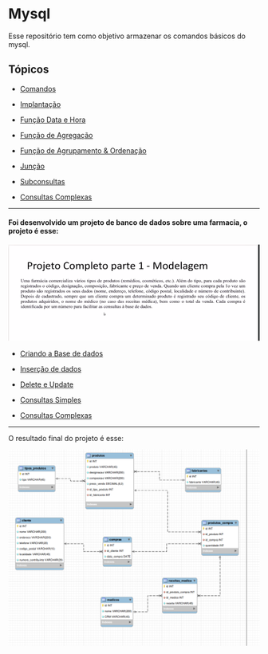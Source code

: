 # Mysql

Esse repositório tem como objetivo armazenar os comandos básicos do mysql.

## Tópicos

- [Comandos](/mysql/comandos.md)

- [Implantação](/mysql/secao04.sql)

- [Função Data e Hora](/mysql/data_e_hora)

- [Função de Agregação](/mysql/func_agregacao.sql)

- [Função de Agrupamento & Ordenação](/mysql/func_agrupamento_&_ordenacao.sql)

- [Junção](/mysql/juncao.sql)

- [Subconsultas](/mysql/subconsultas.sql)

- [Consultas Complexas](/mysql/secao05.sql)

---

#### Foi desenvolvido um projeto de banco de dados sobre uma farmacia, o projeto é esse: 

![Projeto](/mysql/projeto/projeto.png)


- [Criando a Base de dados](/mysql/projeto/criando_data_base.sql)

- [Inserção de dados](/mysql/projeto/inserindo_dados_na_tabela.sql)

- [Delete e Update](/mysql/projeto/delete_e_update.sql)

- [Consultas Simples](/mysql/projeto/consultas_simples.sql)

- [Consultas Complexas](/mysql/projeto/consulta_complexa.sql)

---

O resultado final do projeto é esse:

![Resultado](/mysql/projeto/farmacia.png)